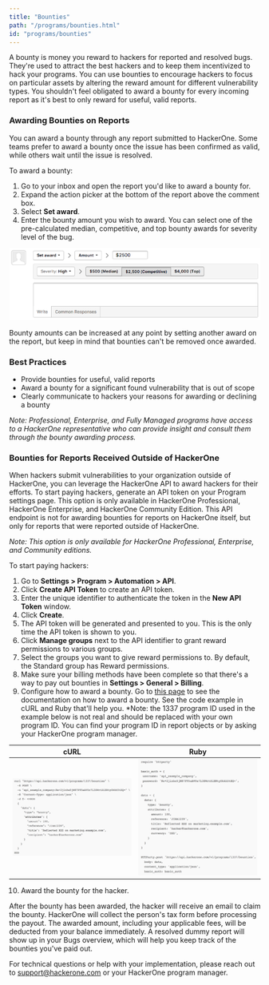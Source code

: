 ```yaml
---
title: "Bounties"
path: "/programs/bounties.html"
id: "programs/bounties"
---
```


A bounty is money you reward to hackers for reported and resolved bugs. They're used to attract the best hackers and to keep them incentivized to hack your programs. You can use bounties to encourage hackers to focus on particular assets by altering the reward amount for different vulnerability types. You shouldn't feel obligated to award a bounty for every incoming report as it's best to only reward for useful, valid reports. 

### Awarding Bounties on Reports
You can award a bounty through any report submitted to HackerOne. Some teams prefer to award a bounty once the issue has been confirmed as valid, while others wait until the issue is resolved. 

To award a bounty:
1. Go to your inbox and open the report you'd like to award a bounty for. 
2. Expand the action picker at the bottom of the report above the comment box.
3. Select **Set award**.
4. Enter the bounty amount you wish to award. You can select one of the pre-calculated median, competitive, and top bounty awards for severity level of the bug. 

![awarding bounties](./images/bountystats.png)

Bounty amounts can be increased at any point by setting another award on the report, but keep in mind that bounties can't be removed once awarded. 

### Best Practices
* Provide bounties for useful, valid reports
* Award a bounty for a significant found vulnerability that is out of scope 
* Clearly communicate to hackers your reasons for awarding or declining a bounty

*Note: Professional, Enterprise, and Fully Managed programs have access to a HackerOne representative who can provide insight and consult them through the bounty awarding process.* 

### Bounties for Reports Received Outside of HackerOne

When hackers submit vulnerabilities to your organization outside of HackerOne, you can leverage the HackerOne API to award hackers for their efforts. To start paying hackers, generate an API token on your Program settings page. This option is only available in HackerOne Professional, HackerOne Enterprise, and HackerOne Community Edition. This API endpoint is not for awarding bounties for reports on HackerOne itself, but only for reports that were reported outside of HackerOne.

*Note: This option is only available for HackerOne Professional, Enterprise, and Community editions.* 

To start paying hackers:
1. Go to **Settings > Program > Automation > API**. 
2. Click **Create API Token** to create an API token. 
3. Enter the unique identifier to authenticate the token in the **New API Token** window. 
4. Click **Create**. 
5. The API token will be generated and presented to you. This is the only time the API token is shown to you. 
6. Click **Manage groups** next to the API identifier to grant reward permissions to various groups.
7. Select the groups you want to give reward permissions to. By default, the Standard group has Reward permissions. 
8. Make sure your billing methods have been complete so that there's a way to pay out bounties in **Settings > General > Billing**. 
9. Configure how to award a bounty. Go to [this page](https://api.hackerone.com/docs/v1#/programs/bounties) to see the documentation on how to award a bounty. See the code example in cURL and Ruby that'll help you. *Note: the 1337 program ID used in the example below is not real and should be replaced with your own program ID. You can find your program ID in report objects or by asking your HackerOne program manager. 

cURL | Ruby
---- | ----
![cURL](./images/bountiesforreportsoutsideofh1-1.png) | ![Ruby](./images/bountiesforreportsoutsideofh1-2.png)

10. Award the bounty for the hacker. 

After the bounty has been awarded, the hacker will receive an email to claim the bounty. HackerOne will collect the person's tax form before processing the payout. The awarded amount, including your applicable fees, will be deducted from your balance immediately. A resolved dummy report will show up in your Bugs overview, which will help you keep track of the bounties you've paid out.

For technical questions or help with your implementation, please reach out to support@hackerone.com or your HackerOne program manager. 
